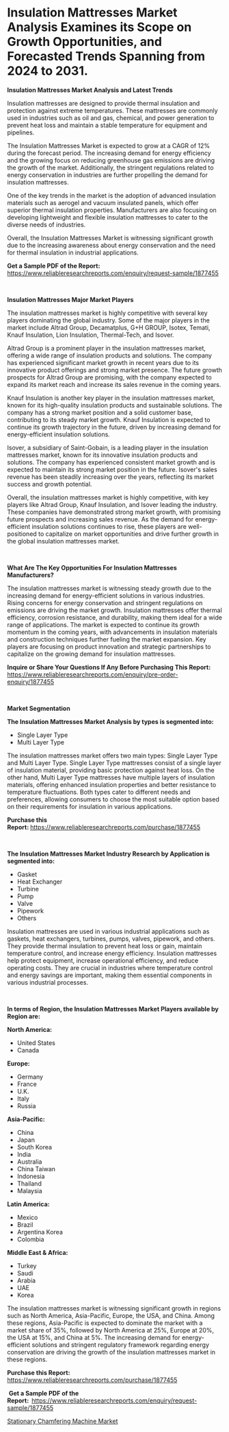 <p><h1>Insulation Mattresses Market Analysis Examines its Scope on Growth Opportunities, and Forecasted Trends Spanning from 2024 to 2031.</h1></p><p><strong>Insulation Mattresses Market Analysis and Latest Trends</strong></p>
<p><p>Insulation mattresses are designed to provide thermal insulation and protection against extreme temperatures. These mattresses are commonly used in industries such as oil and gas, chemical, and power generation to prevent heat loss and maintain a stable temperature for equipment and pipelines.</p><p>The Insulation Mattresses Market is expected to grow at a CAGR of 12% during the forecast period. The increasing demand for energy efficiency and the growing focus on reducing greenhouse gas emissions are driving the growth of the market. Additionally, the stringent regulations related to energy conservation in industries are further propelling the demand for insulation mattresses.</p><p>One of the key trends in the market is the adoption of advanced insulation materials such as aerogel and vacuum insulated panels, which offer superior thermal insulation properties. Manufacturers are also focusing on developing lightweight and flexible insulation mattresses to cater to the diverse needs of industries.</p><p>Overall, the Insulation Mattresses Market is witnessing significant growth due to the increasing awareness about energy conservation and the need for thermal insulation in industrial applications.</p></p>
<p><strong>Get a Sample PDF of the Report:&nbsp;</strong> <a href="https://www.reliableresearchreports.com/enquiry/request-sample/1877455">https://www.reliableresearchreports.com/enquiry/request-sample/1877455</a></p>
<p>&nbsp;</p>
<p><strong>Insulation Mattresses Major Market Players</strong></p>
<p><p>The insulation mattresses market is highly competitive with several key players dominating the global industry. Some of the major players in the market include Altrad Group, Decamatplus, G+H GROUP, Isotex, Temati, Knauf Insulation, Lion Insulation, Thermal-Tech, and Isover.</p><p>Altrad Group is a prominent player in the insulation mattresses market, offering a wide range of insulation products and solutions. The company has experienced significant market growth in recent years due to its innovative product offerings and strong market presence. The future growth prospects for Altrad Group are promising, with the company expected to expand its market reach and increase its sales revenue in the coming years.</p><p>Knauf Insulation is another key player in the insulation mattresses market, known for its high-quality insulation products and sustainable solutions. The company has a strong market position and a solid customer base, contributing to its steady market growth. Knauf Insulation is expected to continue its growth trajectory in the future, driven by increasing demand for energy-efficient insulation solutions.</p><p>Isover, a subsidiary of Saint-Gobain, is a leading player in the insulation mattresses market, known for its innovative insulation products and solutions. The company has experienced consistent market growth and is expected to maintain its strong market position in the future. Isover's sales revenue has been steadily increasing over the years, reflecting its market success and growth potential.</p><p>Overall, the insulation mattresses market is highly competitive, with key players like Altrad Group, Knauf Insulation, and Isover leading the industry. These companies have demonstrated strong market growth, with promising future prospects and increasing sales revenue. As the demand for energy-efficient insulation solutions continues to rise, these players are well-positioned to capitalize on market opportunities and drive further growth in the global insulation mattresses market.</p></p>
<p>&nbsp;</p>
<p><strong>What Are The Key Opportunities For Insulation Mattresses Manufacturers?</strong></p>
<p><p>The insulation mattresses market is witnessing steady growth due to the increasing demand for energy-efficient solutions in various industries. Rising concerns for energy conservation and stringent regulations on emissions are driving the market growth. Insulation mattresses offer thermal efficiency, corrosion resistance, and durability, making them ideal for a wide range of applications. The market is expected to continue its growth momentum in the coming years, with advancements in insulation materials and construction techniques further fueling the market expansion. Key players are focusing on product innovation and strategic partnerships to capitalize on the growing demand for insulation mattresses.</p></p>
<p><strong>Inquire or Share Your Questions If Any Before Purchasing This Report:</strong> <a href="https://www.reliableresearchreports.com/enquiry/pre-order-enquiry/1877455">https://www.reliableresearchreports.com/enquiry/pre-order-enquiry/1877455</a></p>
<p>&nbsp;</p>
<p><strong>Market Segmentation</strong></p>
<p><strong>The Insulation Mattresses Market Analysis by types is segmented into:</strong></p>
<p><ul><li>Single Layer Type</li><li>Multi Layer Type</li></ul></p>
<p><p>The insulation mattresses market offers two main types: Single Layer Type and Multi Layer Type. Single Layer Type mattresses consist of a single layer of insulation material, providing basic protection against heat loss. On the other hand, Multi Layer Type mattresses have multiple layers of insulation materials, offering enhanced insulation properties and better resistance to temperature fluctuations. Both types cater to different needs and preferences, allowing consumers to choose the most suitable option based on their requirements for insulation in various applications.</p></p>
<p><strong>Purchase this Report:&nbsp;</strong><a href="https://www.reliableresearchreports.com/purchase/1877455">https://www.reliableresearchreports.com/purchase/1877455</a></p>
<p>&nbsp;</p>
<p><strong>The Insulation Mattresses Market Industry Research by Application is segmented into:</strong></p>
<p><ul><li>Gasket</li><li>Heat Exchanger</li><li>Turbine</li><li>Pump</li><li>Valve</li><li>Pipework</li><li>Others</li></ul></p>
<p><p>Insulation mattresses are used in various industrial applications such as gaskets, heat exchangers, turbines, pumps, valves, pipework, and others. They provide thermal insulation to prevent heat loss or gain, maintain temperature control, and increase energy efficiency. Insulation mattresses help protect equipment, increase operational efficiency, and reduce operating costs. They are crucial in industries where temperature control and energy savings are important, making them essential components in various industrial processes.</p></p>
<p>&nbsp;</p>
<p><strong>In terms of Region, the Insulation Mattresses Market Players available by Region are:</strong></p>
<p>
    <p> <strong> North America: </strong>
        <ul>
            <li>United States</li>
            <li>Canada</li>
        </ul>
        </p> 
    <p> <strong> Europe: </strong>
        <ul>
            <li>Germany</li>
            <li>France</li>
            <li>U.K.</li>
            <li>Italy</li>
            <li>Russia</li>
        </ul>
        </p> 
    <p> <strong> Asia-Pacific: </strong>
        <ul>
            <li>China</li>
            <li>Japan</li>
            <li>South Korea</li>
            <li>India</li>
            <li>Australia</li>
            <li>China Taiwan</li>
            <li>Indonesia</li>
            <li>Thailand</li>
            <li>Malaysia</li>
        </ul>
        </p> 
    <p> <strong> Latin America: </strong>
        <ul>
            <li>Mexico</li>
            <li>Brazil</li>
            <li>Argentina Korea</li>
            <li>Colombia</li>
        </ul>
        </p> 
    <p> <strong> Middle East & Africa: </strong>
        <ul>
            <li>Turkey</li>
            <li>Saudi</li>
            <li>Arabia</li>
            <li>UAE</li>
            <li>Korea</li>
        </ul>
    </p>
    </p>
<p><p>The insulation mattresses market is witnessing significant growth in regions such as North America, Asia-Pacific, Europe, the USA, and China. Among these regions, Asia-Pacific is expected to dominate the market with a market share of 35%, followed by North America at 25%, Europe at 20%, the USA at 15%, and China at 5%. The increasing demand for energy-efficient solutions and stringent regulatory framework regarding energy conservation are driving the growth of the insulation mattresses market in these regions.</p></p>
<p><strong>Purchase this Report: </strong><a href="https://www.reliableresearchreports.com/purchase/1877455">https://www.reliableresearchreports.com/purchase/1877455</a></p>
<p>&nbsp;<strong>Get a Sample PDF of the Report:&nbsp;&nbsp;</strong><a href="https://www.reliableresearchreports.com/enquiry/request-sample/1877455">https://www.reliableresearchreports.com/enquiry/request-sample/1877455</a></p>
<p><strong></strong></p>
<p><p><a href="https://carnation-joke-41f.notion.site/Stationary-Chamfering-Machine-Market-Provides-Detailed-Segmentation-of-this-Market-based-on-Type-Ap-20b1601ae4234c5d865857d82d31fd22">Stationary Chamfering Machine Market</a></p></p>